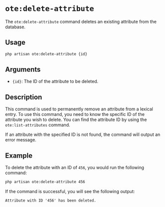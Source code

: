 # `ote:delete-attribute`

The `ote:delete-attribute` command deletes an existing attribute from the database.

## Usage

```bash
php artisan ote:delete-attribute {id}
```

## Arguments

-   `{id}`: The ID of the attribute to be deleted.

## Description

This command is used to permanently remove an attribute from a lexical entry. To use this command, you need to know the specific ID of the attribute you wish to delete. You can find the attribute ID by using the `ote:list-attributes` command.

If an attribute with the specified ID is not found, the command will output an error message.

## Example

To delete the attribute with an ID of `456`, you would run the following command:

```bash
php artisan ote:delete-attribute 456
```

If the command is successful, you will see the following output:

```
Attribute with ID '456' has been deleted.
```
